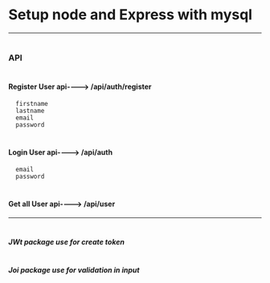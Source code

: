 # Setup node and Express with mysql
__________________________________________________________
# <h3>API</h3>
 # <h4>Register User api----> /api/auth/register</h4>
      firstname
      lastname
      email
      password
   
 # <h4>Login User api----> /api/auth</h4>
      email
      password
 # <h4>Get all User api----> /api/user</h4>
 
 ______________________________________________________
 # <h5> JWt package use for create token </h5>
 # <h5> Joi package use for validation in input </h5>
 

